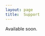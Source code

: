 ```yaml
---
layout: page
title:  Support
---
```


Available soon.

<!---

&nbsp; &nbsp; &nbsp;
<img href="https://www.fundacionsicomoro.org/" src="/assets/image24/sicomoro.png" width="60%"/>

At our workshop, accessibility and inclusivity have always been at the core of our philosophy. We believe that every young researcher, regardless of their financial means, should have the opportunity to participate and benefit from our program. Thanks to our collaboration with the [**Fundación Sicomoro**](https://www.fundacionsicomoro.org/), we are excited to announce two registration fellowships that will make it even easier for young researchers to be a part of this experience. These fellowships will cover the full registration fee, allowing these two people to join our workshop at no cost. Furthermore, we will also allocate a portion of the funds towards travel grants. Please send us an email with a motivational letter (200 words) and a list of needed funds to our email address [ALICE2025@gmail.com](mailto:ALICE2025@gmail.com).

-->